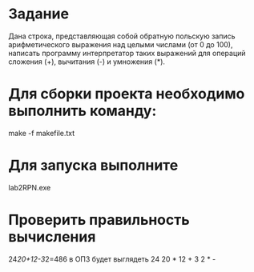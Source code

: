# Задание
Дана строка, представляющая собой обратную польскую запись арифметического
выражения над целыми числами (от 0 до 100), написать программу интерпретатор таких
выражений для операций сложения (+), вычитания (-) и умножения (*).
# Для сборки проекта необходимо выполнить команду: 
make -f makefile.txt
# Для запуска выполните 
lab2RPN.exe
# Проверить правильность вычисления
24*20+12-3*2=486 в ОПЗ будет выглядеть 24 20 * 12 + 3 2 * -
